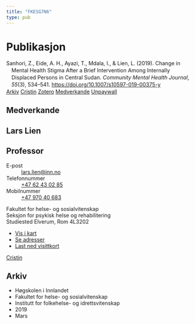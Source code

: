 ```yaml
---
title: "FKESG7N6"
type: pub
---
```

<h1>Publikasjon</h1>
<article id="csl-bib-container-FKESG7N6" class="csl-bib-container">
  <div class="csl-bib-body" style="line-height: 1.35; padding-left: 1em; text-indent:-1em;">
  <div class="csl-entry">Sanhori, Z., Eide, A. H., Ayazi, T., Mdala, I., &amp; Lien, L. (2019). Change in Mental Health Stigma After a Brief Intervention Among Internally Displaced Persons in Central Sudan. <i>Community Mental Health Journal</i>, <i>55</i>(3), 534&#x2013;541. <a href="https://doi.org/10.1007/s10597-019-00375-y">https://doi.org/10.1007/s10597-019-00375-y</a></div>
</div>
  <div class="csl-bib-buttons">
    <a href="#taxonomy-article-FKESG7N6" class="csl-bib-button">Arkiv</a>
    <a href alt="Cristin URL" class="csl-bib-button">Cristin</a>
    <a href alt="Zotero URL" class="csl-bib-button">Zotero</a>
    <a href="#contributors-article-FKESG7N6" class="csl-bib-button">Medverkande</a>
    <a href="https://www.duo.uio.no/bitstream/10852/73720/5/Zinat%2bManuscript%2bfinal%2b06.02.18.pdf" class="csl-bib-button">Unpaywall</a>
  </div>
  <div id="csl-bib-meta-container-FKESG7N6"></div>
</article>
<div id="csl-bib-meta-FKESG7N6" class="csl-bib-meta">
  <article id="contributors-article-FKESG7N6" class="contributors-article">
    <h1>Medverkande</h1>
    <div class="personas">
<div class="vrtx-hinn-person-card">
<div class="photo">
<i class="lar la-user-circle missing-person"></i>
</div>
<div class="info">
<hgroup><h1>Lars Lien</h1>
<h2>Professor</h2>
</hgroup><dl>
<dt>E-post</dt>
<dd>
<a href="mailto:lars.lien@inn.no">lars.lien@inn.no</a>
</dd>
<dt>Telefonnummer</dt>
<dd><a href="tel:+4762430285">
+47 62 43 02 85
</a></dd>
<dt>Mobilnummer</dt>
<dd><a href="tel:+4797040683">
+47 970 40 683
</a></dd>
</dl>
<p>
Fakultet for helse- og sosialvitenskap<br>
Seksjon for psykisk helse og rehabilitering<br>
Studiested Elverum,
Rom 4L3202
</p>
<ul class="vrtx-hinn-links">
<li><a href="https://www.google.com/maps?q=60.88177,11.53669">Vis i kart</a></li>
<li><a href="https://www.inn.no/finn-en-ansatt/lars-lien.html#vrtx-hinn-addresses">Se adresser</a></li>
<li><a href="https://www.inn.no/finn-en-ansatt/lars-lien.html?vrtx=vcf">Last ned visittkort</a></li>
</ul>
</div>
</div>
<a href="https://app.cristin.no/persons/show.jsf?id=14287" alt="Cristin URL" class="personas-cristin">Cristin</a>
</div>
  </article>
  <article id="taxonomy-article-FKESG7N6" class="taxonomy-article">
    <h1>Arkiv</h1>
    <ul>
      <li>Høgskolen i Innlandet</li>
      <li>Fakultet for helse- og sosialvitenskap</li>
      <li>Institutt for folkehelse- og idrettsvitenskap</li>
      <li>2019</li>
      <li>Mars</li>
    </ul>
  </article>
</div>
